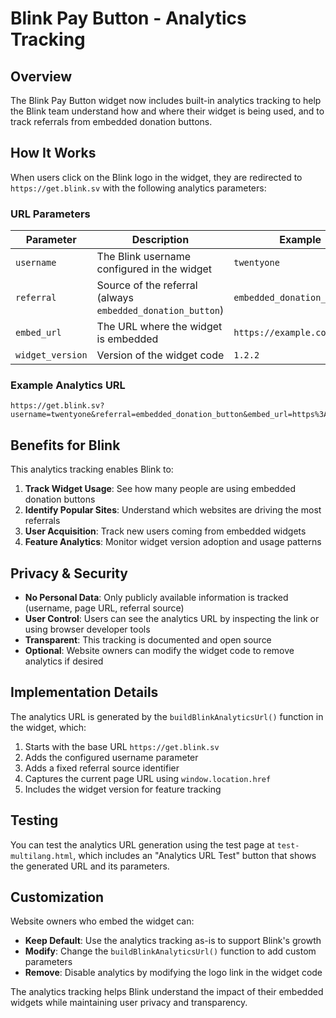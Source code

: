 # Blink Pay Button - Analytics Tracking

## Overview

The Blink Pay Button widget now includes built-in analytics tracking to help the Blink team understand how and where their widget is being used, and to track referrals from embedded donation buttons.

## How It Works

When users click on the Blink logo in the widget, they are redirected to `https://get.blink.sv` with the following analytics parameters:

### URL Parameters

| Parameter | Description | Example |
|-----------|-------------|---------|
| `username` | The Blink username configured in the widget | `twentyone` |
| `referral` | Source of the referral (always `embedded_donation_button`) | `embedded_donation_button` |
| `embed_url` | The URL where the widget is embedded | `https://example.com/donate` |
| `widget_version` | Version of the widget code | `1.2.2` |

### Example Analytics URL

```
https://get.blink.sv?username=twentyone&referral=embedded_donation_button&embed_url=https%3A//example.com/donate&widget_version=1.2.2
```

## Benefits for Blink

This analytics tracking enables Blink to:

1. **Track Widget Usage**: See how many people are using embedded donation buttons
2. **Identify Popular Sites**: Understand which websites are driving the most referrals
3. **User Acquisition**: Track new users coming from embedded widgets
4. **Feature Analytics**: Monitor widget version adoption and usage patterns

## Privacy & Security

- **No Personal Data**: Only publicly available information is tracked (username, page URL, referral source)
- **User Control**: Users can see the analytics URL by inspecting the link or using browser developer tools
- **Transparent**: This tracking is documented and open source
- **Optional**: Website owners can modify the widget code to remove analytics if desired

## Implementation Details

The analytics URL is generated by the `buildBlinkAnalyticsUrl()` function in the widget, which:

1. Starts with the base URL `https://get.blink.sv`
2. Adds the configured username parameter
3. Adds a fixed referral source identifier
4. Captures the current page URL using `window.location.href`
5. Includes the widget version for feature tracking

## Testing

You can test the analytics URL generation using the test page at `test-multilang.html`, which includes an "Analytics URL Test" button that shows the generated URL and its parameters.

## Customization

Website owners who embed the widget can:

- **Keep Default**: Use the analytics tracking as-is to support Blink's growth
- **Modify**: Change the `buildBlinkAnalyticsUrl()` function to add custom parameters
- **Remove**: Disable analytics by modifying the logo link in the widget code

The analytics tracking helps Blink understand the impact of their embedded widgets while maintaining user privacy and transparency. 